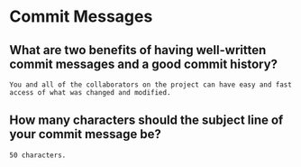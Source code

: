 # Commit Messages  

## What are two benefits of having well-written commit messages and a good commit history?
    You and all of the collaborators on the project can have easy and fast access of what was changed and modified.
## How many characters should the subject line of your commit message be?
    50 characters.